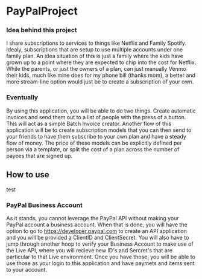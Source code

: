# PayPalProject

### Idea behind this project
I share subscriptions to services to things like Netflix and Family Spotify. Idealy, subscriptions that are setup to use multiple accounts under one family plan. An idea situation of this is just a family where the kids have grown up to a point where they are expected to chip into the cost for Netflix.
While the parents, or just the owners of a plan, can just manually Venmo their kids, much like mine does for my phone bill (thanks mom), a better and more stream-line option would just be to create a subscription of your own.

### Eventually
By using this application, you will be able to do two things. Create automatic invoices and send them out to a list of people with the press of a button. This will act as a simple Batch Invoice creator. Another flow of this application will be to create subscription models that you can then send to your friends to have them subscribe to your own plan and have a steady flow of money.
The price of these models can be explicitly defined per person via a template, or split the cost of a plan across the number of payees that are signed up.

## How to use
test
### PayPal Business Account
As it stands, you cannot leverage the PayPal API without making your PayPal account a business account. When that is done, you will have the option to go to https://developer.paypal.com to create an API application and you will be provided a ClientID and ClientSecret. You will also have to jump through another hoop to verify your Business Account to make use of the Live API, where you will recieve new ID's and Sercret's that are particular to that Live environment. Once you have those, you will be able to use those as your login to this application and have paymets and items sent to your account.
